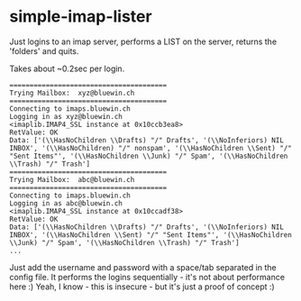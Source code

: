 # simple-imap-lister
Just logins to an imap server, performs a LIST on the server, returns the 'folders' and quits.

Takes about ~0.2sec per login.

```
=======================================
Trying Mailbox:  xyz@bluewin.ch
=======================================
Connecting to imaps.bluewin.ch
Logging in as xyz@bluewin.ch
<imaplib.IMAP4_SSL instance at 0x10ccb3ea8>
RetValue: OK
Data: ['(\\HasNoChildren \\Drafts) "/" Drafts', '(\\NoInferiors) NIL INBOX', '(\\HasNoChildren) "/" nonspam', '(\\HasNoChildren \\Sent) "/" "Sent Items"', '(\\HasNoChildren \\Junk) "/" Spam', '(\\HasNoChildren \\Trash) "/" Trash']
=======================================
Trying Mailbox:  abc@bluewin.ch
=======================================
Connecting to imaps.bluewin.ch
Logging in as abc@bluewin.ch
<imaplib.IMAP4_SSL instance at 0x10ccadf38>
RetValue: OK
Data: ['(\\HasNoChildren \\Drafts) "/" Drafts', '(\\NoInferiors) NIL INBOX', '(\\HasNoChildren \\Sent) "/" "Sent Items"', '(\\HasNoChildren \\Junk) "/" Spam', '(\\HasNoChildren \\Trash) "/" Trash']
...
```

Just add the username and password with a space/tab separated in the config file. 
It performs the logins sequentially - it's not about performance here :)
Yeah, I know - this is insecure - but it's just a proof of concept :)
